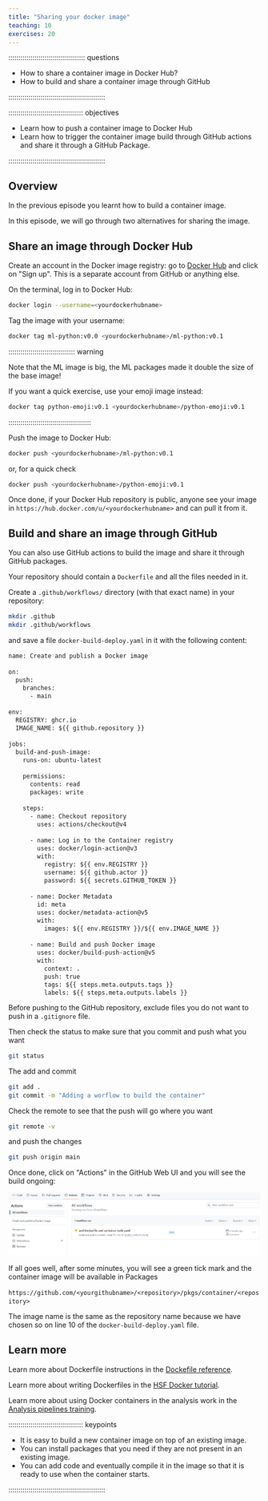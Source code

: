 ```yaml
---
title: "Sharing your docker image"
teaching: 10
exercises: 20
---
```


:::::::::::::::::::::::::::::::::::::: questions 

- How to share a container image in Docker Hub?
- How to build and share a container image through GitHub

::::::::::::::::::::::::::::::::::::::::::::::::

::::::::::::::::::::::::::::::::::::: objectives

- Learn how to push a container image to Docker Hub
- Learn how to trigger the container image build through GitHub actions and share it through a GitHub Package.

::::::::::::::::::::::::::::::::::::::::::::::::

## Overview

In the previous episode you learnt how to build a container image.

In this episode, we will go through two alternatives for sharing the image.

## Share an image through Docker Hub

Create an account in the Docker image registry: go to [Docker Hub](https://hub.docker.com/) and click on "Sign up". This is a separate account from GitHub or anything else.

On the terminal, log in to Docker Hub:

```bash
docker login --username=<yourdockerhubname>
```

Tag the image with your username:

```bash
docker tag ml-python:v0.0 <yourdockerhubname>/ml-python:v0.1
```

::::::::::::::::::::::::::::::::: warning

Note that the ML image is big, the ML packages made it double the size of the base image!

If you want a quick exercise, use your emoji image instead:

```bash
docker tag python-emoji:v0.1 <yourdockerhubname>/python-emoji:v0.1
```

:::::::::::::::::::::::::::::::::::::::::

Push the image to Docker Hub:

```bash
docker push <yourdockerhubname>/ml-python:v0.1
```

or, for a quick check 

```bash
docker push <yourdockerhubname>/python-emoji:v0.1
```

Once done, if your Docker Hub repository is public, anyone see your image in `https://hub.docker.com/u/<yourdockerhubname>` and can pull it from it.


## Build and share an image through GitHub

You can also use GitHub actions to build the image and share it through GitHub packages. 

Your repository should contain a `Dockerfile` and all the files needed in it.

Create a `.github/workflows/` directory (with that exact name) in your repository:

```bash
mkdir .github
mkdir .github/workflows
```

and save a file `docker-build-deploy.yaml` in it with the following content:

```
name: Create and publish a Docker image

on:
  push:
    branches:
      - main

env:
  REGISTRY: ghcr.io
  IMAGE_NAME: ${{ github.repository }}

jobs:
  build-and-push-image:
    runs-on: ubuntu-latest

    permissions:
      contents: read
      packages: write

    steps:
      - name: Checkout repository
        uses: actions/checkout@v4

      - name: Log in to the Container registry
        uses: docker/login-action@v3
        with:
          registry: ${{ env.REGISTRY }}
          username: ${{ github.actor }}
          password: ${{ secrets.GITHUB_TOKEN }}

      - name: Docker Metadata
        id: meta
        uses: docker/metadata-action@v5
        with:
          images: ${{ env.REGISTRY }}/${{ env.IMAGE_NAME }}

      - name: Build and push Docker image
        uses: docker/build-push-action@v5
        with:
          context: .
          push: true
          tags: ${{ steps.meta.outputs.tags }}
          labels: ${{ steps.meta.outputs.labels }}
```

Before pushing to the GitHub repository, exclude files you do not want to push in a `.gitignore` file.

Then check the status to make sure that you commit and push what you want

```bash
git status
```

The add and commit

```bash
git add .
git commit -m "Adding a worflow to build the container"
```

Check the remote to see that the push will go where you want

```bash
git remote -v
```

and push the changes

```bash
git push origin main
```

Once done, click on "Actions" in the GitHub Web UI and you will see the build ongoing:

![](fig/Screenshot_github_workflow_action.png)

If all goes well, after some minutes, you will see a green tick mark and the container image will be available in Packages

`https://github.com/<yourgithubname>/<repository>/pkgs/container/<repository>`

The image name is the same as the repository name because we have chosen so on line 10 of the `docker-build-deploy.yaml` file.

## Learn more

Learn more about Dockerfile instructions in the [Dockefile reference](https://docs.docker.com/reference/dockerfile/).

Learn more about writing Dockerfiles in the [HSF Docker tutorial](https://hsf-training.github.io/hsf-training-docker/06-dockerfiles/index.html).

Learn more about using Docker containers in the analysis work in the [Analysis pipelines training](https://indico.cern.ch/event/1375507/timetable/).


::::::::::::::::::::::::::::::::::::: keypoints 

- It is easy to build a new container image on top of an existing image.
- You can install packages that you need if they are not present in an existing image.
- You can add code and eventually compile it in the image so that it is ready to use when the container starts.

::::::::::::::::::::::::::::::::::::::::::::::::
